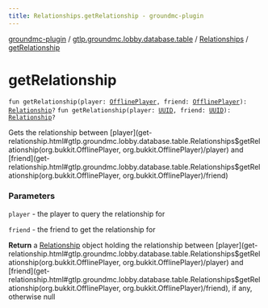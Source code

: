 ```yaml
---
title: Relationships.getRelationship - groundmc-plugin
---
```


[groundmc-plugin](../../index.html) / [gtlp.groundmc.lobby.database.table](../index.html) / [Relationships](index.html) / [getRelationship](.)

# getRelationship

`fun getRelationship(player: `[`OfflinePlayer`](https://hub.spigotmc.org/javadocs/spigot/org/bukkit/OfflinePlayer.html)`, friend: `[`OfflinePlayer`](https://hub.spigotmc.org/javadocs/spigot/org/bukkit/OfflinePlayer.html)`): `[`Relationship`](../../gtlp.groundmc.lobby/-relationship/index.html)`?`
`fun getRelationship(player: `[`UUID`](http://docs.oracle.com/javase/6/docs/api/java/util/UUID.html)`, friend: `[`UUID`](http://docs.oracle.com/javase/6/docs/api/java/util/UUID.html)`): `[`Relationship`](../../gtlp.groundmc.lobby/-relationship/index.html)`?`

Gets the relationship between [player](get-relationship.html#gtlp.groundmc.lobby.database.table.Relationships$getRelationship(org.bukkit.OfflinePlayer, org.bukkit.OfflinePlayer)/player)  and [friend](get-relationship.html#gtlp.groundmc.lobby.database.table.Relationships$getRelationship(org.bukkit.OfflinePlayer, org.bukkit.OfflinePlayer)/friend)

### Parameters

`player` - the player to query the relationship for

`friend` - the friend to get the relationship for

**Return**
a [Relationship](../../gtlp.groundmc.lobby/-relationship/index.html) object holding the relationship between [player](get-relationship.html#gtlp.groundmc.lobby.database.table.Relationships$getRelationship(org.bukkit.OfflinePlayer, org.bukkit.OfflinePlayer)/player) and [friend](get-relationship.html#gtlp.groundmc.lobby.database.table.Relationships$getRelationship(org.bukkit.OfflinePlayer, org.bukkit.OfflinePlayer)/friend), if any, otherwise null

